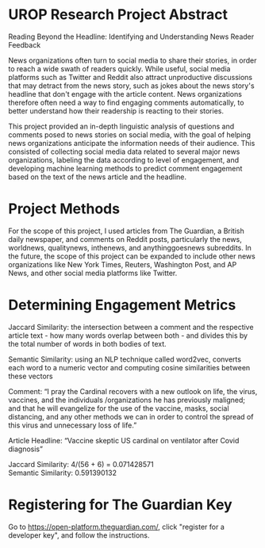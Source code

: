 # UROP Research Project Abstract

Reading Beyond the Headline:
Identifying and Understanding News Reader Feedback

News organizations often turn to social media to share their stories, in order to reach a wide swath of readers quickly. While useful, social media platforms such as Twitter and Reddit also attract unproductive discussions that may detract from the news story, such as jokes about the news story's headline that don't engage with the article content. News organizations therefore often need a way to find engaging comments automatically, to better understand how their readership is reacting to their stories.

This project provided an in-depth linguistic analysis of questions and comments posed to news stories on social media, with the goal of helping news organizations anticipate the information needs of their audience. This consisted of collecting social media data related to several major news organizations, labeling the data according to level of engagement, and developing machine learning methods to predict comment engagement based on the text of the news article and the headline.

# Project Methods
For the scope of this project, I used articles from The Guardian, a British daily newspaper, and comments on Reddit posts, particularly the news, worldnews, qualitynews, inthenews, and anythinggoesnews subreddits. In the future, the scope of this project can be expanded to include other news organizations like New York Times, Reuters, Washington Post, and AP News, and other social media platforms like Twitter. 

# Determining Engagement Metrics
Jaccard Similarity: the intersection between a comment and the respective article text - how many words overlap between both - and divides this by the total number of words in both bodies of text. 

Semantic Similarity: using an NLP technique called word2vec, converts each word to a numeric vector and computing cosine similarities between these vectors

Comment: “I pray the Cardinal recovers with a new outlook on life, the virus, vaccines, and the individuals /organizations he has previously maligned; and that he will evangelize for the use of the vaccine, masks, social distancing, and any other methods we can in order to control the spread of this virus and unnecessary loss of life.”

Article Headline: “Vaccine skeptic US cardinal on ventilator after Covid diagnosis”

Jaccard Similarity: 4/(56 + 6) = 0.071428571 <br />
Semantic Similarity: 0.591390132

# Registering for The Guardian Key
Go to https://open-platform.theguardian.com/, click "register for a developer key", and follow the instructions. 

